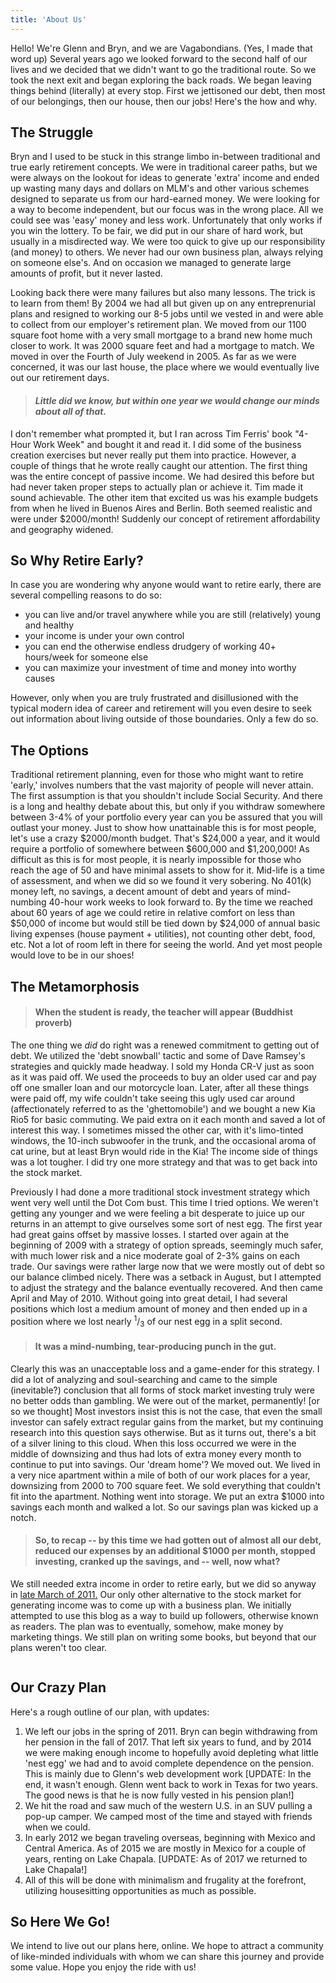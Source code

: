 ```yaml
---
title: 'About Us'
---
```


<p>Hello!  We're Glenn and Bryn, and we are Vagabondians.  (Yes, I made that word up) Several years ago we looked forward to the second half of our lives and we decided that we didn't want to go the traditional route.  So we took the next exit and began exploring the back roads.  We began leaving things behind (literally) at every stop.  First we jettisoned our debt, then most of our belongings, then our house, then our jobs!  Here's the how and why.</p>

<h2>The Struggle</h2>

<p>Bryn and I used to be stuck in this strange limbo in-between traditional and true early retirement concepts. We were in traditional career paths, but we were always on the lookout for ideas to generate 'extra' income and ended up wasting many days and dollars on MLM's and other various schemes designed to separate us from our hard-earned money. We were looking for a way to become independent, but our focus was in the wrong place. All we could see was 'easy' money and less work. Unfortunately that only works if you win the lottery. To be fair, we did put in our share of hard work, but usually in a misdirected way. We were too quick to give up our responsibility (and money) to others. We never had our own business plan, always relying on someone else's. And on occasion we managed to generate large amounts of profit, but it never lasted. 
    
<p>Looking back there were many failures but also many lessons. The trick is to learn from them! By 2004 we had all but given up on any entreprenurial plans and resigned to working our 8-5 jobs until we vested in and were able to collect from our employer's retirement plan. We moved from our 1100 square foot home with a very small mortgage to a brand new home much closer to work. It was 2000 square feet and had a mortgage to match. We moved in over the Fourth of July weekend in 2005. As far as we were concerned, it was our last house, the place where we would eventually live out our retirement days.</p>

<blockquote>
<h4><em>Little did we know, but within one year we would change our minds about all of that.</em></h4>
</blockquote>

<p>I don't remember what prompted it, but I ran across Tim Ferris' book "4-Hour Work Week" and bought it and read it. I did some of the business creation exercises but never really put them into practice. However, a couple of things that he wrote really caught our attention. The first thing was the entire concept of passive income. We had desired this before but had never taken proper steps to actually plan or achieve it. Tim made it sound achievable. The other item that excited us was his example budgets from when he lived in Buenos Aires and Berlin. Both seemed realistic and were under $2000/month! Suddenly our concept of retirement affordability and geography widened.</p>

<h2>So Why Retire Early?</h2>

<p>In case you are wondering why anyone would want to retire early, there are several compelling reasons to do so:</p>

<ul>
<li>you can live and/or travel anywhere while you are still (relatively) young and healthy</li>
<li>your income is under your own control</li>
<li>you can end the otherwise endless drudgery of working 40+ hours/week for someone else</li>
<li>you can maximize your investment of time and money into worthy causes</li>
</ul>

<p>However, only when you are truly frustrated and disillusioned with the typical modern idea of career and retirement will you even desire to seek out information about living outside of those boundaries.  Only a few do so.</p>

<h2 >The Options</h2>

<p>Traditional retirement planning, even for those who might want to retire 'early,' involves numbers that the vast majority of people will never attain. The first assumption is that you shouldn't include Social Security. And there is a long and healthy debate about this, but only if you withdraw somewhere between 3-4% of your portfolio every year can you be assured that you will outlast your money.  Just to show how unattainable this is for most people, let's use a crazy $2000/month budget.  That's $24,000 a year, and it would require a portfolio of somewhere between $600,000 and $1,200,000! As difficult as this is for most people, it is nearly impossible for those who reach the age of 50 and have minimal assets to show for it.  Mid-life is a time of assessment, and when we did so we found it very sobering.  No 401(k) money left, no savings, a decent amount of debt and years of mind-numbing 40-hour work weeks to look forward to.  By the time we reached about 60 years of age we could retire in relative comfort on less than $50,000 of income but would still be tied down by $24,000 of annual basic living expenses (house payment + utilities), not counting other debt, food, etc.  Not a lot of room left in there for seeing the world.  And yet most people would love to be in our shoes!</p>

<h2>The Metamorphosis</h2>

<blockquote>
<h4>When the student is ready, the teacher will appear (Buddhist proverb)</h4>
</blockquote>

<p>The one thing we <em>did</em> do right was a renewed commitment to getting out of debt. We utilized the 'debt snowball' tactic and some of Dave Ramsey's strategies and quickly made headway. I sold my Honda CR-V just as soon as it was paid off. We used the proceeds to buy an older used car and pay off one smaller loan and our motorcycle loan. Later, after all these things were paid off, my wife couldn't take seeing this ugly used car around (affectionately referred to as the 'ghettomobile') and we bought a new Kia Rio5 for basic commuting. We paid extra on it each month and saved a lot of interest this way. I sometimes missed the other car, with it's limo-tinted windows, the 10-inch subwoofer in the trunk, and the occasional aroma of cat urine, but at least Bryn would ride in the Kia! The income side of things was a lot tougher. I did try one more strategy and that was to get back into the stock market.</p>

<p>Previously I had done a more traditional stock investment strategy which went very well until the Dot Com bust. This time I tried options. We weren't getting any younger and we were feeling a bit desperate to juice up our returns in an attempt to give ourselves some sort of nest egg. The first year had great gains offset by massive losses. I started over again at the beginning of 2009 with a strategy of option spreads, seemingly much safer, with much lower risk and a nice moderate goal of 2-3% gains on each trade. Our savings were rather large now that we were mostly out of debt so our balance climbed nicely. There was a setback in August, but I attempted to adjust the strategy and the balance eventually recovered. And then came April and May of 2010. Without going into great detail, I had several positions which lost a medium amount of money and then ended up in a position where we lost nearly <sup>1</sup>/<sub>3</sub> of our nest egg in a split second.</p>

<blockquote>
<h4>It was a mind-numbing, tear-producing punch in the gut.</h4>
</blockquote>

<p>Clearly this was an unacceptable loss and a game-ender for this strategy. I did a lot of analyzing and soul-searching and came to the simple (inevitable?) conclusion that all forms of stock market investing truly were no better odds than gambling. We were out of the market, permanently! [or so we thought] Most investors insist this is not the case, that even the small investor can safely extract regular gains from the market, but my continuing research into this question says otherwise. But as it turns out, there's a bit of a silver lining to this cloud. When this loss occurred we were in the middle of downsizing and thus had lots of extra money every month to continue to put into savings. Our 'dream home'? We moved out. We lived in a very nice apartment within a mile of both of our work places for a year, downsizing from 2000 to 700 square feet. We sold everything that couldn't fit into the apartment. Nothing went into storage. We put an extra $1000 into savings each month and walked a lot. So our savings plan was kicked up a notch.</p>

<blockquote>
<h4>So, to recap -- by this time we had gotten out of almost all our debt, reduced our expenses by an additional $1000 per month, stopped investing, cranked up the savings, and -- well, now what?</h4>
</blockquote>

<p>We still needed extra income in order to retire early, but we did so anyway in <a href="http://vagabondians.com/escaping-system/">late March of 2011.</a> Our only other alternative to the stock market for generating income was to come up with a business plan. We initially attempted to use this blog as a way to build up followers, otherwise known as readers. The plan was to eventually, somehow, make money by marketing things. We still plan on writing some books, but beyond that our plans weren't too clear.</p>

<p><img src="https://farm4.staticflickr.com/3596/3352174747_dce87e6e41_n.jpg" alt="" />
</p>

<h2>Our Crazy Plan</h2>

<p>Here's a rough outline of our plan, with updates:</p>

<ol>
<li>We left our jobs in the spring of 2011. Bryn can begin withdrawing from her pension in the fall of 2017. That left six years to fund, and by 2014 we were making enough income to hopefully avoid depleting what little 'nest egg' we had and to avoid complete dependence on the pension. This is mainly due to Glenn's web development work [UPDATE: In the end, it wasn't enough. Glenn went back to work in Texas for two years. The good news is that he is now fully vested in his pension plan!]</li>
<li>We hit the road and saw much of the western U.S. in an SUV pulling a pop-up camper. We camped most of the time and stayed with friends when we could.</li>
<li>In early 2012 we began traveling overseas, beginning with Mexico and Central America. As of 2015 we are mostly in Mexico for a couple of years, renting on Lake Chapala. [UPDATE: As of 2017 we returned to Lake Chapala!]</li>
<li>All of this will be done with minimalism and frugality at the forefront, utilizing housesitting opportunities as much as possible.</li>
</ol>

<h2>So Here We Go!</h2>

<p>We intend to live out our plans here, online. We hope to attract a community of like-minded individuals with whom we can share this journey and provide some value.  Hope you enjoy the ride with us!</p>
